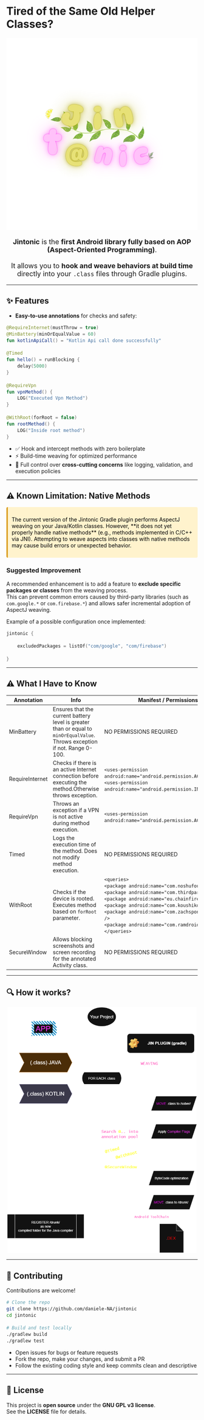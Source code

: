 # Tired of the Same Old Helper Classes?

<div align="center">
  <img src="ASSETS/logo.svg" alt="Jintonic Logo" width="600" />
</div>

<p style="font-size:18px; text-align:center;">
  <b>Jintonic</b> is the <b>first Android library fully based on AOP (Aspect-Oriented Programming)</b>.<br/><br>
  It allows you to <b>hook and weave behaviors at build time</b> directly into your <code>.class</code> files through Gradle plugins.
</p>



---

## ✨ Features

- **Easy-to-use annotations** for checks and safety:

```kotlin
@RequireInternet(mustThrow = true)
@MinBattery(minOrEqualValue = 60)
fun kotlinApiCall() = "Kotlin Api call done successfully"

@Timed
fun hello() = runBlocking {
    delay(5000)
}

@RequireVpn
fun vpnMethod() {
    LOG("Executed Vpn Method")
}

@WithRoot(forRoot = false)
fun rootMethod() {
    LOG("Inside root method")
}
```

- ✅ Hook and intercept methods with zero boilerplate
- ⚡ Build-time weaving for optimized performance
- 🔧 Full control over **cross-cutting concerns** like logging, validation, and execution policies

---

## ⚠️ Known Limitation: Native Methods

<div style="background-color:#fff3cd; border-left:4px solid #dda32a; padding:10px; margin:10px 0; border-radius:4px;">


<p style="color: black">
The current version of the Jintonic Gradle plugin performs AspectJ weaving on your Java/Kotlin classes.  
However, **it does not yet properly handle native methods** (e.g., methods implemented in C/C++ via JNI). Attempting to weave aspects into classes with native methods may cause build errors or unexpected behavior.

</p>
</div>

### Suggested Improvement

A recommended enhancement is to add a feature to **exclude specific packages or classes** from the weaving process.  
This can prevent common errors caused by third-party libraries (such as `com.google.*` or `com.firebase.*`) and allows safer incremental adoption of AspectJ weaving.

Example of a possible configuration once implemented:

```kotlin
jintonic {

    excludedPackages = listOf("com/google", "com/firebase")

}
```

---

## ⚠️ What I Have to Know

| Annotation      | Info                                                                                                                        | Manifest / Permissions Required                                                                                                                                                                                                                                                                                                                                                                      |
|-----------------|-----------------------------------------------------------------------------------------------------------------------------|------------------------------------------------------------------------------------------------------------------------------------------------------------------------------------------------------------------------------------------------------------------------------------------------------------------------------------------------------------------------------------------------------|
| MinBattery      | Ensures that the current battery level is greater than or equal to `minOrEqualValue`. Throws exception if not. Range 0-100. | NO PERMISSIONS REQUIRED                                                                                                                                                                                                                                                                                                                                                                              |
| RequireInternet | Checks if there is an active Internet connection before executing the method.Otherwise throws exception.                    | `<uses-permission android:name="android.permission.ACCESS_NETWORK_STATE"/>` <br> `<uses-permission android:name="android.permission.INTERNET"/>`                                                                                                                                                                                                                                                     |
| RequireVpn      | Throws an exception if a VPN is not active during method execution.                                                         | `<uses-permission android:name="android.permission.ACCESS_NETWORK_STATE"/>`                                                                                                                                                                                                                                                                                                                          |
| Timed           | Logs the execution time of the method. Does not modify method execution.                                                    | NO PERMISSIONS REQUIRED                                                                                                                                                                                                                                                                                                                                                                              |
| WithRoot        | Checks if the device is rooted. Executes method based on `forRoot` parameter.                                               | `<queries>` <br> `<package android:name="com.noshufou.android.su" />` <br> `<package android:name="com.thirdparty.superuser" />` <br> `<package android:name="eu.chainfire.supersu" />` <br> `<package android:name="com.koushikdutta.superuser" />` <br> `<package android:name="com.zachspong.temprootremovejb" />` <br> `<package android:name="com.ramdroid.appquarantine" />` <br> `</queries>` |
| SecureWindow    | Allows blocking screenshots and screen recording for the annotated Activity class.                                          | NO PERMISSIONS REQUIRED                                                                                                                                                                                                                                                                                                                                                                              |


---


## 🔍 How it works?

<div align="center">
  <img src="ASSETS/graph.png" alt="Jintonic Graph" width="500" />
</div>

---

## 🤝 Contributing

Contributions are welcome!

```bash
# Clone the repo
git clone https://github.com/daniele-NA/jintonic
cd jintonic

# Build and test locally
./gradlew build
./gradlew test
```

- Open issues for bugs or feature requests
- Fork the repo, make your changes, and submit a PR
- Follow the existing coding style and keep commits clean and descriptive

---

## 📄 License

This project is **open source** under the **GNU GPL v3 license**.  
See the **LICENSE** file for details.

